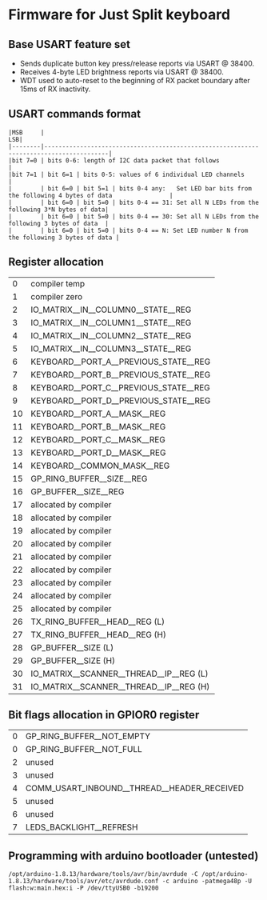 # Firmware for Just Split keyboard

## Base USART feature set
* Sends duplicate button key press/release reports via USART @ 38400.
* Receives 4-byte LED brightness reports via USART @ 38400.
* WDT used to auto-reset to the beginning of RX packet boundary after 15ms of RX inactivity.


## USART commands format

```
|MSB     |                                                                                     LSB|
|--------|----------------------------------------------------------------------------------------|
|bit 7=0 | bits 0-6: length of I2C data packet that follows                                       |
|bit 7=1 | bit 6=1 | bits 0-5: values of 6 individual LED channels                                |
|        | bit 6=0 | bit 5=1 | bits 0-4 any:   Set LED bar bits from the following 4 bytes of data                |
|        | bit 6=0 | bit 5=0 | bits 0-4 == 31: Set all N LEDs from the following 3*N bytes of data|
|        | bit 6=0 | bit 5=0 | bits 0-4 == 30: Set all N LEDs from the following 3 bytes of data  |
|        | bit 6=0 | bit 5=0 | bits 0-4 == N: Set LED number N from the following 3 bytes of data |
```


## Register allocation

|    |                                                                 |
|----|-----------------------------------------------------------------|
|  0 | compiler temp                                                   |
|  1 | compiler zero                                                   |
|  2 | IO_MATRIX__IN__COLUMN0__STATE__REG                              |
|  3 | IO_MATRIX__IN__COLUMN1__STATE__REG                              |
|  4 | IO_MATRIX__IN__COLUMN2__STATE__REG                              |
|  5 | IO_MATRIX__IN__COLUMN3__STATE__REG                              |
|  6 | KEYBOARD__PORT_A__PREVIOUS_STATE__REG                           |
|  7 | KEYBOARD__PORT_B__PREVIOUS_STATE__REG                           |
|  8 | KEYBOARD__PORT_C__PREVIOUS_STATE__REG                           |
|  9 | KEYBOARD__PORT_D__PREVIOUS_STATE__REG                           |
| 10 | KEYBOARD__PORT_A__MASK__REG                                     |
| 11 | KEYBOARD__PORT_B__MASK__REG                                     |
| 12 | KEYBOARD__PORT_C__MASK__REG                                     |
| 13 | KEYBOARD__PORT_D__MASK__REG                                     |
| 14 | KEYBOARD__COMMON_MASK__REG                                      |
| 15 | GP_RING_BUFFER__SIZE__REG                                       |
| 16 | GP_BUFFER__SIZE__REG                                            |
| 17 | allocated by compiler                                           |
| 18 | allocated by compiler                                           |
| 19 | allocated by compiler                                           |
| 20 | allocated by compiler                                           |
| 21 | allocated by compiler                                           |
| 22 | allocated by compiler                                           |
| 23 | allocated by compiler                                           |
| 24 | allocated by compiler                                           |
| 25 | allocated by compiler                                           |
| 26 | TX_RING_BUFFER__HEAD__REG (L)                                   |
| 27 | TX_RING_BUFFER__HEAD__REG (H)                                   |
| 28 | GP_BUFFER__SIZE (L)                                             |
| 29 | GP_BUFFER__SIZE (H)                                             |
| 30 | IO_MATRIX__SCANNER__THREAD__IP__REG (L)                         |
| 31 | IO_MATRIX__SCANNER__THREAD__IP__REG (H)                         |


## Bit flags allocation in GPIOR0 register

|    |                                                                 |
|----|-----------------------------------------------------------------|
|  0 | GP_RING_BUFFER__NOT_EMPTY                                       |
|  0 | GP_RING_BUFFER__NOT_FULL                                        |
|  2 | unused                                                          |
|  3 | unused                                                          |
|  4 | COMM_USART_INBOUND__THREAD__HEADER_RECEIVED                     |
|  5 | unused                                                          |
|  6 | unused                                                          |
|  7 | LEDS_BACKLIGHT__REFRESH                                         |


## Programming with arduino bootloader (untested)

```
/opt/arduino-1.8.13/hardware/tools/avr/bin/avrdude -C /opt/arduino-1.8.13/hardware/tools/avr/etc/avrdude.conf -c arduino -patmega48p -U flash:w:main.hex:i -P /dev/ttyUSB0 -b19200
```